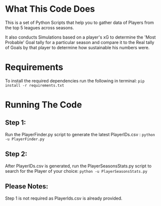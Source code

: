 # What This Code Does

This is a set of Python Scripts that help you to gather data of Players from the top 5 leagues across seasons.

It also conducts Simulations based on a player's xG to determine the 'Most Probable' Goal tally for a particular season and compare it to the Real tally of Goals by that player to determine how sustainable his numbers were.

# Requirements

To install the required dependencies run the following in terminal: `pip install -r requirements.txt`

# Running The Code

## Step 1:

Run the PlayerFinder.py script to generate the latest PlayerIDs.csv : `python -u PlayerFinder.py`

## Step 2:

After PlayerIDs.csv is generated, run the PlayerSeasonsStats.py script to search for the Player of your choice: `python -u PlayerSeasonsStats.py`

## Please Notes:

Step 1 is not required as PlayerIds.csv is already provided.
